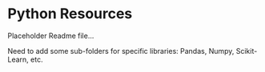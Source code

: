 # Python Resources
  
Placeholder Readme file...

Need to add some sub-folders for specific libraries: Pandas, Numpy, Scikit-Learn, etc.
